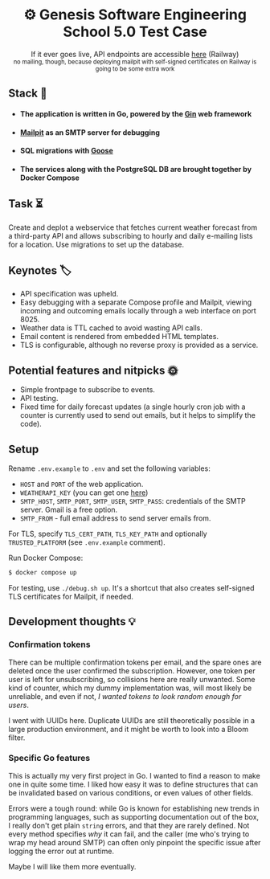 <div align="center">
  <h1>⚙️ Genesis Software Engineering School 5.0 Test Case</h1>
  If it ever goes live, API endpoints are accessible <a href="https://server-production-2bf6.up.railway.app/">here</a> (Railway)
  </br>
  <sub>no mailing, though, because deploying mailpit with self-signed certificates on Railway is going to be some extra work</sub>
</div>

## Stack 🚄

* #### The application is written in Go, powered by the [Gin](https://gin-gonic.com/en/) web framework
* #### [Mailpit](https://github.com/axllent/mailpit) as an SMTP server for debugging
* #### SQL migrations with [Goose](https://github.com/pressly/goose/)
* #### The services along with the PostgreSQL DB are brought together by Docker Compose

## Task ⏳

Create and deplot a webservice that fetches current weather forecast from a third-party API and allows subscribing to hourly and daily e-mailing lists for a location.
Use migrations to set up the database.

## Keynotes 🏷️

* API specification was upheld.
* Easy debugging with a separate Compose profile and Mailpit, viewing incoming and outcoming emails locally through a web interface on port 8025.
* Weather data is TTL cached to avoid wasting API calls.
* Email content is rendered from embedded HTML templates.
* TLS is configurable, although no reverse proxy is provided as a service.

## Potential features and nitpicks 🌞

* Simple frontpage to subscribe to events.
* API testing.
* Fixed time for daily forecast updates (a single hourly cron job with a counter is currently used to send out emails, but it helps to simplify the code).

## Setup

Rename `.env.example` to `.env` and set the following variables:
* `HOST` and `PORT` of the web application.
* `WEATHERAPI_KEY` (you can get one [here](https://www.weatherapi.com/my/))
* `SMTP_HOST`, `SMTP_PORT`, `SMTP_USER`, `SMTP_PASS`: credentials of the SMTP server. Gmail is a free option.
* `SMTP_FROM` - full email address to send server emails from.

For TLS, specify `TLS_CERT_PATH`, `TLS_KEY_PATH` and optionally `TRUSTED_PLATFORM` (see `.env.example` comment).

Run Docker Compose:
```bash
$ docker compose up
```

For testing, use `./debug.sh up`. It's a shortcut that also creates self-signed TLS certificates for Mailpit, if needed.

## Development thoughts 💡

### Confirmation tokens

There can be multiple confirmation tokens per email, and the spare ones are deleted once the user confirmed the subscription.
However, one token per user is left for unsubscribing, so collisions here are really unwanted.
Some kind of counter, which my dummy implementation was, will most likely be unreliable, and even if not, *I wanted tokens to look random enough for users*.

I went with UUIDs here.
Duplicate UUIDs are still theoretically possible in a large production environment, and it might be worth to look into a Bloom filter.

### Specific Go features

This is actually my very first project in Go. I wanted to find a reason to make one in quite some time.
I liked how easy it was to define structures that can be invalidated based on various conditions, or even values of other fields.

Errors were a tough round: while Go is known for establishing new trends in programming languages, such as supporting documentation out of the box,
I really don't get plain `string` errors, and that they are rarely defined. Not every method specifies *why* it can fail, and the caller (me who's trying to wrap my head around SMTP)
can often only pinpoint the specific issue after logging the error out at runtime.

Maybe I will like them more eventually.
